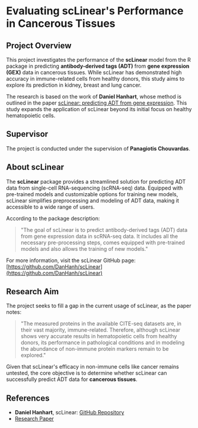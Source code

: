 # Evaluating scLinear's Performance in Cancerous Tissues

## Project Overview
This project investigates the performance of the **scLinear** model from the R package in predicting **antibody-derived tags (ADT)** from **gene expression (GEX)** data in cancerous tissues. While scLinear has demonstrated high accuracy in immune-related cells from healthy donors, this study aims to explore its prediction in kidney, breast and lung cancer.

The research is based on the work of **Daniel Hanhart**, whose method is outlined in the paper [scLinear: predicting ADT from gene expression](https://www.nature.com/articles/s42003-024-05958-4). This study expands the application of scLinear beyond its initial focus on healthy hematopoietic cells.

## Supervisor
The project is conducted under the supervision of **Panagiotis Chouvardas**.

## About scLinear
The **scLinear** package provides a streamlined solution for predicting ADT data from single-cell RNA-sequencing (scRNA-seq) data. Equipped with pre-trained models and customizable options for training new models, scLinear simplifies preprocessing and modeling of ADT data, making it accessible to a wide range of users.

According to the package description:

> "The goal of scLinear is to predict antibody-derived tags (ADT) data from gene expression data in scRNA-seq data. It includes all the necessary pre-processing steps, comes equipped with pre-trained models and also allows the training of new models."

For more information, visit the scLinear GitHub page: [https://github.com/DanHanh/scLinear](https://github.com/DanHanh/scLinear)

## Research Aim
The project seeks to fill a gap in the current usage of scLinear, as the paper notes:

> "The measured proteins in the available CITE-seq datasets are, in their vast majority, immune-related. Therefore, although scLinear shows very accurate results in hematopoietic cells from healthy donors, its performance in pathological conditions and in modeling the abundance of non-immune protein markers remain to be explored."

Given that scLinear's efficacy in non-immune cells like cancer remains untested, the core objective is to determine whether scLinear can successfully predict ADT data for **cancerous tissues**.

## References
- **Daniel Hanhart**, scLinear: [GitHub Repository](https://github.com/DanHanh/scLinear)
- [Research Paper](https://www.nature.com/articles/s42003-024-05958-4)
